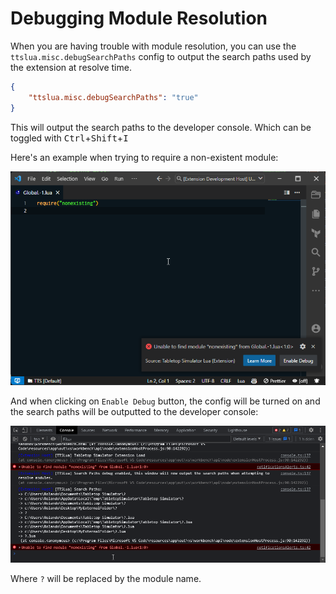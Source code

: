 # Debugging Module Resolution

When you are having trouble with module resolution, you can use the `ttslua.misc.debugSearchPaths` config to output the search paths used by the extension at resolve time.

```json
{
    "ttslua.misc.debugSearchPaths": "true"
}
```

This will output the search paths to the developer console. Which can be toggled with <kbd class="kbc-button-sm">Ctrl</kbd>+<kbd class="kbc-button-sm">Shift</kbd>+<kbd class="kbc-button-sm">I</kbd>

Here's an example when trying to require a non-existent module:

![Non-existent](nonexisting.png)

And when clicking on `Enable Debug` button, the config will be turned on and the search paths will be outputted to the developer console:

![Developer Output](devoutput.png)

Where `?` will be replaced by the module name.
